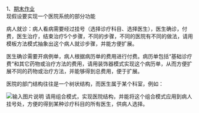 1、<a href="https://gitee.com/yx-dimples/study/tree/master/软件设计与体系结构/源码/final">期末作业</a><br>
现假设要实现一个医院系统的部分功能<br>

  病人就诊：病人看病需要经过挂号（选择诊疗科目、选择医生），医生确诊，付费，医生治疗，结束治疗5个步骤，不同的步骤，不同的医院有不同的做法，请用模板方法模式抽象出这个病人就诊步骤，并能方便扩展。<br>

  医生确诊需要开病例单，病人根据病历单的费用进行付费。病历单包括“基础诊疗费“和其它药物或治疗方法的费用，请用装饰器模式实现这个病历单，从而方便扩展不同的药物或治疗方法，并能够得到总费用，便于扩展。<br>

  医院的部门结构往往是一个树状结构，而医生属于某个科室，例如：<br>

![输入图片说明](https://images.gitee.com/uploads/images/2021/0717/104813_d41ece29_8876547.png "屏幕截图.png")
  请用组合模式，实现医院结构，并能将这个组合模式应用到病人挂号处，方便的得到某种诊疗科目的所有医生，供病人选择。
